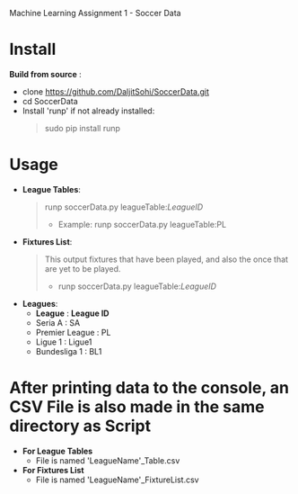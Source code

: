 Machine Learning Assignment 1 - Soccer Data

# Install
**Build from source** :
  - clone https://github.com/DaljitSohi/SoccerData.git
  - cd SoccerData
  - Install 'runp' if not already installed:
    > sudo pip install runp

# Usage
  - **League Tables**:
      > runp soccerData.py leagueTable:_LeagueID_
      > - Example: runp soccerData.py leagueTable:PL
  - **Fixtures List**:
      > This output fixtures that have been played, and also the once that are yet to be played.
      > - runp soccerData.py  leagueTable:_LeagueID_
  - **Leagues**:
    - **League**          :        **League ID**
    - Seria A         :        SA
    - Premier League  :        PL
    - Ligue 1         :        Ligue1
    - Bundesliga 1    :        BL1
    
 # After printing data to the console, an CSV File is also made in the same directory as Script
  - **For League Tables**
    - File is named 'LeagueName'_Table.csv
  - **For Fixtures List**
    - File is named 'LeagueName'_FixtureList.csv
